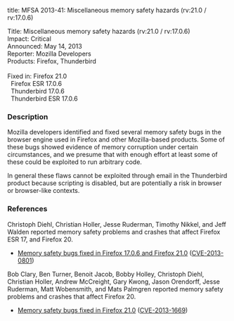 title: MFSA 2013-41: Miscellaneous memory safety hazards (rv:21.0 / rv:17.0.6)

<p>
<span class="label">Title:</span>      Miscellaneous memory safety hazards
(rv:21.0 / rv:17.0.6)<br/>
<span class="label">Impact:</span>     Critical<br/>
<span class="label">Announced:</span>  May 14, 2013<br/>
<span class="label">Reporter:</span>   Mozilla Developers<br/>
<span class="label">Products:</span>   Firefox, Thunderbird<br/>
<br/>
<span class="label">Fixed in:</span>   Firefox 21.0<br/>
<span class="label">&#160;</span>      Firefox ESR 17.0.6<br/>
<span class="label">&#160;</span>      Thunderbird 17.0.6<br/>
<span class="label">&#160;</span>      Thunderbird ESR 17.0.6<br/>
</p>


<h3>Description</h3>

<p>Mozilla developers identified and fixed several memory safety bugs in the
browser engine used in Firefox and other Mozilla-based products. Some of these
bugs showed evidence of memory corruption under certain circumstances, and we
presume that with enough effort at least some of these could be exploited to run
arbitrary code.</p>

<p class="note">In general these flaws cannot be exploited through email in the
Thunderbird product because scripting is disabled, but are
potentially a risk in browser or browser-like contexts.</p>


<h3>References</h3>

<p>Christoph Diehl, Christian Holler, Jesse Ruderman, Timothy Nikkel, and Jeff
Walden reported memory safety problems and crashes that affect Firefox ESR 17,
and Firefox 20.</p>

<ul>
  <li><a href="https://bugzilla.mozilla.org/buglist.cgi?bug_id=808402,787283,849597,&#10;866544,852315,864558">
          Memory safety bugs fixed in Firefox 17.0.6 and Firefox 21.0</a> (<a href="http://cve.mitre.org/cgi-bin/cvename.cgi?name=CVE-2013-0801" class="ex-ref">CVE-2013-0801</a>)</li>
</ul>

<p>Bob Clary, Ben Turner, Benoit Jacob, Bobby Holley, Christoph Diehl, Christian
Holler, Andrew McCreight, Gary Kwong, Jason Orendorff, Jesse Ruderman, Matt
Wobensmith, and Mats Palmgren reported memory safety problems and crashes that
affect Firefox 20.</p>

<ul>
  <li><a href="https://bugzilla.mozilla.org/buglist.cgi?bug_id=803228,834526,791432,&#10;865948,821850,837324,814552,826392,826588,855236,819775,822910,837007,843434,&#10;821479,826104,854001">
          Memory safety bugs fixed in Firefox 21.0</a> (<a href="http://cve.mitre.org/cgi-bin/cvename.cgi?name=CVE-2013-1669" class="ex-ref">CVE-2013-1669</a>)</li>
</ul>




